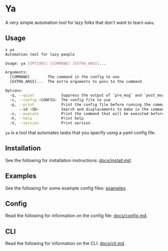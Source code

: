 # Ya

A very simple automation tool for lazy folks that don't want to learn `make`.

## Usage

```bash
❯ ya
Automation tool for lazy people

Usage: ya [OPTIONS] [COMMAND] [EXTRA_ARGS]...

Arguments:
  [COMMAND]        The command in the config to use
  [EXTRA_ARGS]...  The extra arguments to pass to the command

Options:
  -q, --quiet            Suppress the output of `pre_msg` and `post_msg`
  -c, --config <CONFIG>  The config file to use
  -p, --print            Print the config file before running the command
      --sd <SD>          Search and displacements to make in the command before running it. Expects a key and value separated by an `=`. e.g. `--sd key=value`
  -x, --execute          Print the command that will be executed before executing it
  -h, --help             Print help
  -V, --version          Print version
```

`ya` is a tool that automates tasks that you specify using a yaml config file.

## Installation

See the following for installation instructions: [docs/install.md](docs/install.md).

## Examples

See the following for some example config files: [examples](examples).

## Config

Read the following for information on the config file: [docs/config.md](docs/config.md).

## CLI

Read the following for information on the CLI: [docs/cli.md](docs/cli.md).
